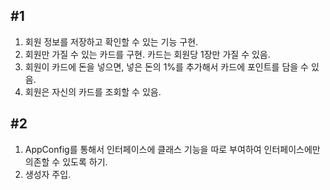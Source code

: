 ## #1
1. 회원 정보를 저장하고 확인할 수 있는 기능 구현.
2. 회원만 가질 수 있는 카드를 구현. 카드는 회원당 1장만 가질 수 있음.
3. 회원이 카드에 돈을 넣으면, 넣은 돈의 1%를 추가해서 카드에 포인트를 담을 수 있음.
4. 회원은 자신의 카드를 조회할 수 있음.


## #2
1. AppConfig를 통해서 인터페이스에 클래스 기능을 따로 부여하여 인터페이스에만 의존할 수 있도록 하기.
2. 생성자 주입.
